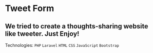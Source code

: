 # Tweet Form
## We tried to create a thoughts-sharing website like tweeter. Just Enjoy!
Technologies: <code>PHP</code> <code>Laravel</code> <code>HTML</code> <code>CSS</code> <code>JavaScript</code> <code>Bootstrap</code>
